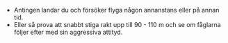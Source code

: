 ﻿* Antingen landar du och försöker flyga någon annanstans eller på annan tid.
* Eller så prova att snabbt stiga rakt upp till 90 - 110 m och se om fåglarna följer efter med sin aggressiva attityd.
